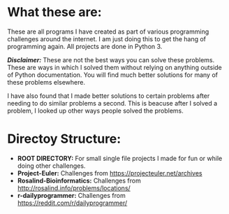 # What these are:
These are all programs I have created as part of various programming challenges around the internet. I am just doing this to get the hang of programming again. All projects are done in Python 3.

***Disclaimer:*** These are not the best ways you can solve these problems. These are ways in which I solved them without relying on anything outside of Python documentation. You will find much better solutions for many of these problems elsewhere.

I have also found that I made better solutions to certain problems after needing to do similar problems a second. This is beacuse after I solved a problem, I looked up other ways people solved the problems.

# Directoy Structure:
* **ROOT DIRECTORY:** For small single file projects I made for fun or while doing other challenges.
* **Project-Euler:** Challenges from https://projecteuler.net/archives
* **Rosalind-Bioinformatics:** Challenges from http://rosalind.info/problems/locations/
* **r-dailyprogrammer:** Challenges from https://reddit.com/r/dailyprogrammer/